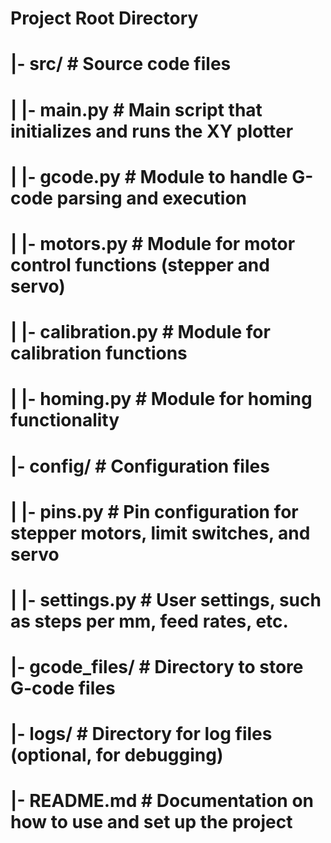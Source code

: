 # Project Root Directory
# |- src/              # Source code files
# |   |- main.py       # Main script that initializes and runs the XY plotter
# |   |- gcode.py      # Module to handle G-code parsing and execution
# |   |- motors.py     # Module for motor control functions (stepper and servo)
# |   |- calibration.py # Module for calibration functions
# |   |- homing.py     # Module for homing functionality
# |- config/           # Configuration files
# |   |- pins.py       # Pin configuration for stepper motors, limit switches, and servo
# |   |- settings.py   # User settings, such as steps per mm, feed rates, etc.
# |- gcode_files/      # Directory to store G-code files
# |- logs/             # Directory for log files (optional, for debugging)
# |- README.md         # Documentation on how to use and set up the project
